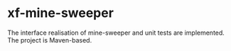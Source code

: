 # xf-mine-sweeper

The interface realisation of mine-sweeper and unit tests are implemented.
The project is Maven-based.

